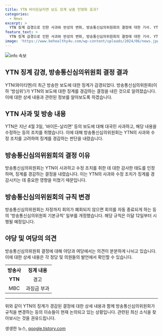 ```yaml
---
title: YTN 바이든날리면 보도 징계 낮춤 민영화 효과?
categories:
  - News
excerpt: >
  YTN 징계 감경으로 인한 사과와 반성의 변화, 방송통신심의위원회의 결정에 대한 기사. YTN이 김건희 여사 비판과 ‘바이든날리면’ 보도에 대한 사과를 했고, 방송통신심의위원회는 징계를 경감했다. 이는 류희림 위원장 체제에서는 처음으로 받아들여진 조치이며, YTN의 민영화 후 태도 변화가 영향을 미쳤다. 이에 대해 여권과 야권 추천 위원들이 각각 찬반을 나누었으며, 방심위 기본규칙 일부 개정안이 통과되어 위원장의 폐회 권한이 강화되었다.
feature_text: >
  YTN 징계 감경으로 인한 사과와 반성의 변화, 방송통신심의위원회의 결정에 대한 기사. YTN이 김건희 여사 비판과 ‘바이든날리면’ 보도에 대한 사과를 했고, 방송통신심의위원회는 징계를 경감했다. 이는 류희림 위원장 체제에서는 처음으로 받아들여진 조치이며, YTN의 민영화 후 태도 변화가 영향을 미쳤다. 이에 대해 여권과 야권 추천 위원들이 각각 찬반을 나누었으며, 방심위 기본규칙 일부 개정안이 통과되어 위원장의 폐회 권한이 강화되었다.
image: 'https://www.behealthy4u.com/wp-content/uploads/2024/06/news.jpg'
---
```


<p><img src="https://www.behealthy4u.com/wp-content/uploads/2024/06/news.jpg" alt="info 속보" /></p>

<h2 data-ke-size="size26">YTN 징계 감경, 방송통신심의위원회 결정 결과</h2>

<p data-ke-size="size16">YTN(와이티엔)이 최근 방송한 보도에 대한 징계가 감경되었다. 방송통신심의위원회(이하 '방심위')가 YTN의 보도에 대한 징계를 경감하는 결정을 내린 것으로 알려졌습니다. 이에 대한 상세 내용과 관련된 정보를 알아보도록 하겠습니다.</p>

<h2 data-ke-size="size24">YTN 사과 및 방송 내용</h2>

<p data-ke-size="size16">YTN은 지난 4월 3일, '바이든-날리면' 등의 보도에 대해 대국민 사과하고, 해당 내용을 수정하는 등의 조치를 취했습니다. 이에 대해 방송통신심의위원회는 YTN의 사과와 수정 조치를 고려하여 징계를 경감하는 판단을 내렸습니다.</p>

<h2 data-ke-size="size24">방송통신심의위원회의 결정 이유</h2>

<p data-ke-size="size16">방송통신심의위원회는 YTN이 사과하고 수정 조치를 취한 데 대한 감사한 태도를 인정하며, 징계를 경감하는 결정을 내렸습니다. 이는 YTN의 사과와 수정 조치가 징계를 경감시키는 데 중요한 영향을 미쳤기 때문입니다.</p>

<h2 data-ke-size="size24">방송통신심의위원회의 규칙 변경</h2>

<p data-ke-size="size16">방송통신심의위원회는 자정까지 회의가 폐회되지 않으면 회의를 자동 종료되게 하는 등의 '방송통신심의위원회 기본규칙' 일부를 개정했습니다. 해당 규칙은 이달 12일부터 시행될 예정입니다.</p>

<h2 data-ke-size="size24">야당 및 여당의 의견</h2>

<p data-ke-size="size16">방송통신심의위원회 결정에 대해 야당과 여당에서는 의견이 분분하게 나뉘고 있습니다. 이에 대한 상세 내용은 각 정당 및 의원들의 발언에서 확인할 수 있습니다.</p>

<table>
  <tr>
    <th style="text-align: center;">방송사</th>
    <th style="text-align: center;">징계 내용</th>
  </tr>
  <tr>
    <td style="text-align: center;"><b>YTN</b></td>
    <td style="text-align: center;">경고</td>
  </tr>
  <tr>
    <td style="text-align: center;">MBC</td>
    <td style="text-align: center;">과징금 부과</td>
  </tr>
</table>

<hr>

<p data-ke-size="size16">위와 같이 YTN의 징계가 경감된 결정에 대한 상세 내용과 함께 방송통신심의위원회가 규칙을 변경하는 등의 이슈들이 현재 논의되고 있는 상황입니다. 관련된 최신 소식을 찾아보시는 것을 권유드립니다.</p>
생생한 뉴스, <a href="https://qoogle.tistory.com" rel="dofollow">qoogle.tistory.com</a>


